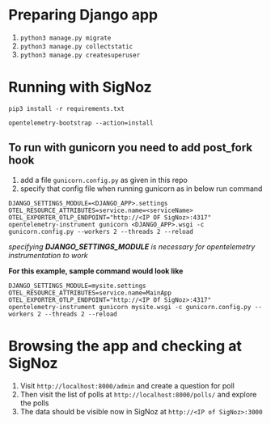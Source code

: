 # Preparing Django app
1. `python3 manage.py migrate`
2. `python3 manage.py collectstatic`
3. `python3 manage.py createsuperuser`

# Running with SigNoz
```
pip3 install -r requirements.txt
```

```
opentelemetry-bootstrap --action=install
```

## To run with gunicorn you need to add post_fork hook
1. add a file `gunicorn.config.py` as given in this repo
2. specify that config file when running gunicorn as in below run command

```
DJANGO_SETTINGS_MODULE=<DJANGO_APP>.settings  OTEL_RESOURCE_ATTRIBUTES=service.name=<serviceName> OTEL_EXPORTER_OTLP_ENDPOINT="http://<IP OF SigNoz>:4317" opentelemetry-instrument gunicorn <DJANGO_APP>.wsgi -c gunicorn.config.py --workers 2 --threads 2 --reload
```
*specifying **DJANGO_SETTINGS_MODULE** is necessary for opentelemetry instrumentation to work*

**For this example, sample command would look like**
```
DJANGO_SETTINGS_MODULE=mysite.settings  OTEL_RESOURCE_ATTRIBUTES=service.name=MainApp OTEL_EXPORTER_OTLP_ENDPOINT="http://<IP Of SigNoz>:4317" opentelemetry-instrument gunicorn mysite.wsgi -c gunicorn.config.py --workers 2 --threads 2 --reload
```

# Browsing the app and checking at SigNoz
1. Visit `http://localhost:8000/admin` and create a question for poll
2. Then visit the list of polls at `http://localhost:8000/polls/` and explore the polls
3. The data should be visible now in SigNoz at `http://<IP of SigNoz>:3000`



